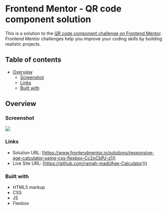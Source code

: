 # Frontend Mentor - QR code component solution

This is a solution to the [QR code component challenge on Frontend Mentor](https://www.frontendmentor.io/challenges/qr-code-component-iux_sIO_H). Frontend Mentor challenges help you improve your coding skills by building realistic projects. 

## Table of contents

- [Overview](#overview)
  - [Screenshot](#screenshot)
  - [Links](#links)
  - [Built with](#built-with)

## Overview

### Screenshot

![](./images/age.png)

### Links

- Solution URL: [https://www.frontendmentor.io/solutions/responsive-age-calculator-using-css-flexbox-Cc2oCbPJ-z]()
- Live Site URL: [https://github.com/ramah-madi/Age-Calculator]()

### Built with

- HTML5 markup
- CSS
- JS
- Flexbox
